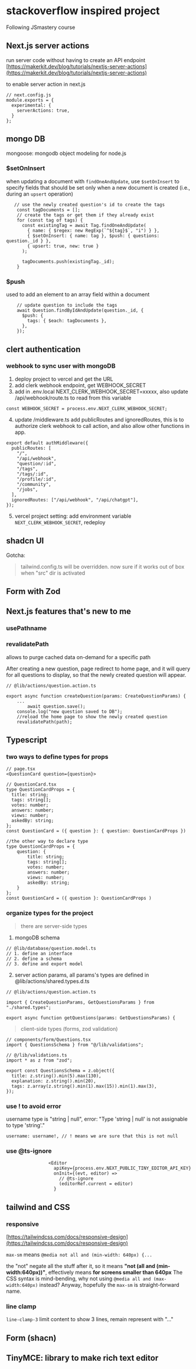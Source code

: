 # stackoverflow inspired project

Following JSmastery course

## Next.js server actions

run server code without having to create an API endpoint
[https://makerkit.dev/blog/tutorials/nextjs-server-actions](https://makerkit.dev/blog/tutorials/nextjs-server-actions)

to enable server action in next.js

```
// next.config.js
module.exports = {
  experimental: {
    serverActions: true,
  }
};
```

## mongo DB

mongoose: mongodb object modeling for node.js

### $setOnInsert

when updating a document with `findOneAndUpdate`, use `$setOnInsert` to specify fields that should be set only when a new document is created (i.e., during an `upsert` operation)

```
   // use the newly created question's id to create the tags
    const tagDocuments = [];
    // create the tags or get them if they already exist
    for (const tag of tags) {
      const existingTag = await Tag.findOneAndUpdate(
        { name: { $regex: new RegExp(`^${tag}$`, "i") } },
        { $setOnInsert: { name: tag }, $push: { questions: question._id } },
        { upsert: true, new: true }
      );

      tagDocuments.push(existingTag._id);
    }
```

### $push

used to add an element to an array field within a document

```
    // update question to include the tags
    await Question.findByIdAndUpdate(question._id, {
      $push: {
        tags: { $each: tagDocuments },
      },
    });
```

## clert authentication

### webhook to sync user with mongoDB

1. deploy project to vercel and get the URL
2. add clerk webhook endpoint, get WEBHOOK_SECRET
3. add in .env.local NEXT_CLERK_WEBHOOK_SECRET=xxxxx, also update /api/webhook/route.ts to read from this variable

```
const WEBHOOK_SECRET = process.env.NEXT_CLERK_WEBHOOK_SECRET;
```

4. update /middleware.ts
   add publicRoutes and ignoredRoutes, this is to authorize clerk webhook to call action, and also allow other functions in app.

```
export default authMiddleware({
  publicRoutes: [
    "/",
    "/api/webhook",
    "question/:id",
    "/tags",
    "/tags/:id",
    "/profile/:id",
    "/community",
    "/jobs",
  ],
  ignoredRoutes: ["/api/webhook", "/api/chatgpt"],
});
```

5. vercel project setting: add environment variable `NEXT_CLERK_WEBHOOK_SECRET`, redeploy

## shadcn UI

Gotcha:

> tailwind.config.ts will be overridden.
> now sure if it works out of box when "src" dir is activated

## Form with Zod

## Next.js features that's new to me

### usePathname

### revalidatePath

allows to purge cached data on-demand for a specific path

After creating a new question, page redirect to home page, and it will query for all questions to display, so that the newly created question will appear.

```
// @lib/actions/question.action.ts

export async function createQuestion(params: CreateQuestionParams) {
    ...
        await question.save();
    console.log("new question saved to DB");
    //reload the home page to show the newly created question
    revalidatePath(path);
```

## Typescript

### two ways to define types for props

```
// page.tsx
<QuestionCard question={question}>

// QuestionCard.tsx
type QuestionCardProps = {
  title: string;
  tags: string[];
  votes: number;
  answers: number;
  views: number;
  askedBy: string;
};
const QuestionCard = ({ question }: { question: QuestionCardProps })

//the other way to declare type
type QuestionCardProps = {
    question: {
        title: string;
        tags: string[];
        votes: number;
        answers: number;
        views: number;
        askedBy: string;
    }
};
const QuestionCard = ({ question }: QuestionCardProps )
```

### organize types for the project

> there are server-side types

1. mongoDB schema

```
// @lib/database/question.model.ts
// 1. define an interface
// 2. define a schema
// 3. define and export model
```

2. server action params, all params's types are defined in @lib/actions/shared.types.d.ts

```
// @lib/actions/question.action.ts

import { CreateQuestionParams, GetQuestionsParams } from "./shared.types";

export async function getQuestions(params: GetQuestionsParams) {
```

> client-side types (forms, zod validation)

```
// components/form/Questions.tsx
import { QuestionsSchema } from "@/lib/validations";

// @/lib/validations.ts
import * as z from "zod";

export const QuestionsSchema = z.object({
  title: z.string().min(5).max(130),
  explanation: z.string().min(20),
  tags: z.array(z.string().min(1).max(15)).min(1).max(3),
});
```

### use ! to avoid error

username type is "string | null",
error: "Type 'string | null' is not assignable to type 'string'."

```
username: username!, // ! means we are sure that this is not null
```

### use @ts-ignore

```
                <Editor
                  apiKey={process.env.NEXT_PUBLIC_TINY_EDITOR_API_KEY}
                  onInit={(evt, editor) =>
                    // @ts-ignore
                    (editorRef.current = editor)
                  }
```

## tailwind and CSS

### responsive

[https://tailwindcss.com/docs/responsive-design](https://tailwindcss.com/docs/responsive-design)

`max-sm` means `@media not all and (min-width: 640px) {...`

the "not" negate all the stuff after it, so it means **"not (all and (min-width:640px))"**, effectively means **for screens smaller than 640px**
The CSS syntax is mind-bending, why not using `@media all and (max-width:640px)` instead?
Anyway, hopefully the `max-sm` is straight-forward name.

### line clamp

`line-clamp-3` limit content to show 3 lines, remain represent with "..."

## Form (shacn)

## TinyMCE: library to make rich text editor
